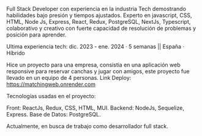 Full Stack Developer con experiencia en la industria Tech demostrando habilidades bajo presión y tiempos ajustados. Experto en javascript, CSS, HTML, Node Js, Express, React, Redux, PostgreSQL, NextJs, Typescript, colaborativo y creativo con fuerte capacidad de resolución de problemas y posición para aprender.

Ultima experiencia tech: dic. 2023 - ene. 2024 · 5 semanas || España · Híbrido


Hice un proyecto para una empresa, consistia en una aplicación web responsive para reservar canchas y jugar con amigos, este proyecto fue llevado en un equipo de 4 personas.
Link Deploy: https://matchingweb.onrender.com

Tecnologías usadas en el proyecto:

Front: ReactJs, Redux, CSS, HTML, MUI.
Backend: NodeJs, Sequelize, Express.
Base de Datos: PostgreSQL.


Actualmente, en busca de trabajo como desarrollador full stack.
